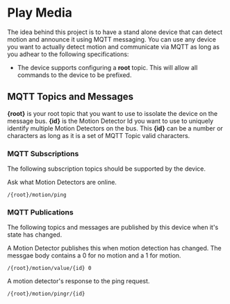 # Play Media
The idea behind this project is to have a stand alone device that can detect motion and announce it using MQTT messaging.  You can use any device you want 
to actually detect motion and communicate via MQTT as long as you adhear to the following specifications: 

* The device supports configuring a **root** topic.  This will allow all commands to the device to be prefixed.

## MQTT Topics and Messages

**{root}** is your root topic that you want to use to issolate the device on the message bus. 
**{id}** is the Motion Detector Id you want to use to uniquely identify multiple Motion Detectors on the bus.  This **{id}** can be a number or characters as long as it is a set of MQTT Topic valid characters.

### MQTT Subscriptions
The following subscription topics should be supported by the device.  

Ask what Motion Detectors are online.  
```
/{root}/motion/ping
```

### MQTT Publications
The following topics and messages are published by this device when it's state has changed.

A Motion Detector publishes this when motion detection has changed.  The messgae body contains a 0 for no motion and a 1 for motion.
```
/{root}/motion/value/{id} 0 
```

A motion detector's response to the ping request.
```
/{root}/motion/pingr/{id} 
```

